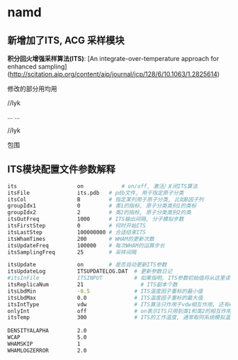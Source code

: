 # namd

## 新增加了ITS, ACG 采样模块

**积分回火增强采样算法(ITS)**: [An integrate-over-temperature approach for enhanced sampling] (http://scitation.aip.org/content/aip/journal/jcp/128/6/10.1063/1.2825614)

修改的部分用均用

//lyk

... ...

//lyk 

包围

## ITS模块配置文件参数解释

```sh
its                   on		    # on/off, 激活/关闭ITS算法
itsFile               its.pdb   # pdb文件, 用于指定原子分类
itsCol                B         # 指定某列用于原子分类, 比如B因子列
groupIdx1             0         # 类1的指标, 原子分类类别1的类标
groupIdx2             2         # 类2的指标, 原子分类类别2的类
itsOutFreq            1000      # ITS输出间隔, 分子模拟步数
itsFirstStep          0         # 何时开始ITS
itsLastStep           100000000 # 合适结束ITS
itsWhamTimes          200       # WHAM的更新次数
itsUpdateFreq         100000    # 每次WHAM的运算步长
itsSamplingFreq       25        # 采样间隔

itsUpdate             on        # 是否自动更新ITS参数
itsUpdateLog          ITSUPDATELOG.DAT  # 更新参数日记
#itsInFile            ITSINPUT          # 如果指明, ITS参数初始值将从这里读入, 不然便采用指定范围内的均匀分布
itsReplicaNum         21	              # ITS副本个数
itsLbdMin             -0.5              # ITS温度因子重标的最小值
itsLbdMax             0.0               # ITS温度因子重标的最大值
itsIntType            vdw               # ITS算法只作用于vdw相互作用, 还有elect, elect-vdw选项, 表示短程电, 短程电+vdw
onlyInt               off               # on表示ITS只用到类1和类2的相互作用上, 自身与自身的作用部分不执行ITS
itsTemp               300               # ITS的工作温度, 通常取同系统模拟温度一样		            
						
DENSITYALAPHA         2.0
WCAP                  5.0
WHAMSKIP              1
WHAMLOGZERROR         2.0
```



